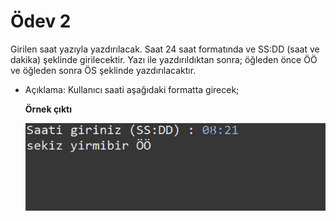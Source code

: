 # Ödev 2

Girilen saat yazıyla yazdırılacak. Saat 24 saat formatında ve SS:DD  (saat ve dakika) şeklinde girilecektir. Yazı ile yazdırıldıktan sonra; öğleden önce ÖÖ ve öğleden sonra ÖS şeklinde yazdırılacaktır.

- Açıklama:
  Kullanıcı saati aşağıdaki formatta girecek;
  
  **Örnek çıktı**
  
  ![ saat-gösterimi](figures/saat.png)
